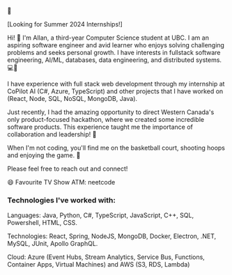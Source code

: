 👋

[Looking for Summer 2024 Internships!]

Hi! 👋 I'm Allan, a third-year Computer Science student at UBC. I am an aspiring software engineer and avid learner who enjoys solving challenging problems and seeks personal growth. I have interests in fullstack software engineering, AI/ML, databases, data engineering, and distributed systems. 💻🧠

I have experience with full stack web development through my internship at CoPilot AI (C#, Azure, TypeScript) and other projects that I have worked on (React, Node, SQL, NoSQL, MongoDB, Java). 

Just recently, I had the amazing opportunity to direct Western Canada's only product-focused hackathon, where we created some incredible software products. This experience taught me the importance of collaboration and leadership! 🚀

When I'm not coding, you'll find me on the basketball court, shooting hoops and enjoying the game. 🏀

Please feel free to reach out and connect!


😄 Favourite TV Show ATM: neetcode

### Technologies I've worked with: 

Languages: Java, Python, C#, TypeScript, JavaScript, C++, SQL, Powershell, HTML, CSS.

Technologies: React, Spring, NodeJS, MongoDB, Docker, Electron, .NET, MySQL, JUnit, Apollo GraphQL.

Cloud: Azure (Event Hubs, Stream Analytics, Service Bus, Functions, Container Apps, Virtual Machines) and AWS (S3, RDS, Lambda)
<!--
**AllanT102/AllanT102** is a ✨ _special_ ✨ repository because its `README.md` (this file) appears on your GitHub profile.


